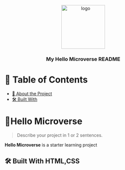 <a name="readme-top"></a>

<div align="center">

  <img src="murple_logo.png" alt="logo" width="140"  height="auto" />
  <br/>

  <h3><b>My Hello Microverse README </b></h3>

</div>

<!-- TABLE OF CONTENTS -->

# 📗 Table of Contents

- [📖 About the Project](#about-project)
- [🛠 Built With](#built-with)
   
<!-- PROJECT DESCRIPTION -->

# 📖Hello Microverse <a name="about-project"></a>

> Describe your project in 1 or 2 sentences.

**Hello Microverse** is a starter learning project

## 🛠 Built With <a name="built-with">HTML,CSS</a>


